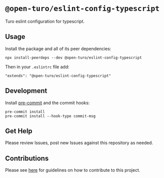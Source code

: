 # `@open-turo/eslint-config-typescript`

Turo eslint configuration for typescript.

## Usage

Install the package and all of its peer dependencies:

```shell
npx install-peerdeps --dev @open-turo/eslint-config-typescript
```

Then in your `.eslintrc` file add:

```
"extends": "@open-turo/eslint-config-typescript"
```

## Development

Install [pre-commit](https://pre-commit.com/) and the commit hooks:

```shell
pre-commit install
pre-commit install --hook-type commit-msg
```

## Get Help

Please review Issues, post new Issues against this repository as needed.

## Contributions

Please see [here](https://github.com/open-turo/contributions) for guidelines on how to contribute to this project.
